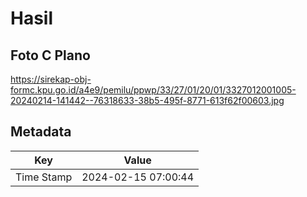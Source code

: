 # Hasil

## Foto C Plano

https://sirekap-obj-formc.kpu.go.id/a4e9/pemilu/ppwp/33/27/01/20/01/3327012001005-20240214-141442--76318633-38b5-495f-8771-613f62f00603.jpg


## Metadata

| Key        | Value               |
| ---------- | ------------------- |
| Time Stamp | 2024-02-15 07:00:44 |



